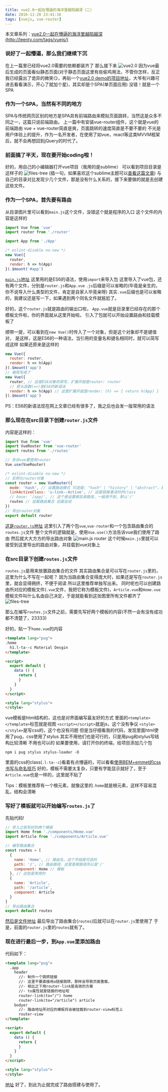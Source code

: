 ```yaml
---
title: vue2.0一起在懵逼的海洋里越陷越深（二）
date: 2016-11-20 23:41:16
tags: [vuejs, vue-router]
---
```

本文章系列：[vue2.0一起在懵逼的海洋里越陷越深 (http://leenty.com/tags/vuejs/)](http://leenty.com/tags/vuejs/)
### 说好了一起懵逼，那么我们继续下沉
在上一篇里已经将vue2.0需要的依赖都装齐了
那么接下来
![vue2.0](/img/vue/vue2-2.png)
因为vue最后生成的页面看似静态页面(对于静态页面这里有些偷鸡用法，不管你怎样，反正我已经露出了诡异的微笑😏，再贴一个[vue2.0 demo的项目地址](https://github.com/leenty/vue2)，大爷有兴趣可进去看看演示，开心了就加个星)，其实却是个SPA(单页面应用)
没错！就是一个SPA

### 作为一个SPA，当然有不同的地方
SPA与传统网页区别的地方是SPA具有前端路由来模拟页面跳转，当然这是众多不同之一，这篇只说前端路由。
上一篇中有安装vue-router组件，这个就是vue的前端路由
vue + vue-router简直是爽，页面跳转的速度简直是不要不要的
不光是用户体验上的提升，作为一名开发者，在使用了如vue，react等这类MVVM框架后，就不会再想回到jQuery的时代了。

### 前面搞了半天，现在要开始coding啦！
好的，用自己的小编辑器打开vue项目（我用的是sublime）
可以看到项目目录是这样子的
![files-tree](/img/vue/files-tree.png)
(插一句，如果喜欢这个sublime主题可以[查看这篇文章](http://leenty.com/2016/10/06/sublime-material-theme/))
与自己的目录对比发现少几个文件，那是没有什么关系的，接下来要做的就是去创建这些文件。

### 作为一个SPA，首先要有路由
从目录图片里可以看到`main.js`这个文件，没错这个就是程序的入口
这个文件的内容是这样的
```js
import Vue from 'vue'
import router from './router'

import App from './App'

/* eslint-disable no-new */
new Vue({
  router,
  render: h => h(App)
}).$mount('#app')
```
[`main.js`地址](https://github.com/leenty/vue2/blob/master/src/main.js)
这里用的是ES6的语法，使用`import`来导入包
这里导入了vue包，还有两个文件，分别是`router.js`和`App.vue`
`.js`后缀是可以省略的(毕竟是亲生的，你不说导入什么类型的文件，肯定是自家人毕竟亲呀)
其实`.vue`后缀也是可以省略的，我建议还是写一下，如果遇到两个同名文件就尴尬了。

好的，这个`router.js`就是路由的输出口啦，
`App.vue`就是目录里已经存在的那个模板文件啦，你的界面就从这里开始啦。
引入了包就可以开始设置路由和挂载模板了

顺带一提，可以看到在`new Vue()`时传入了一个对象，但是这个对象却不是键值对，
是这样，这是ES6的一种语法，当引用的变量名和键名相同时，就可以简写成这样
如果还原来是这样的
```js
new Vue({
  router: router,
  render: h => h(App)
}).$mount('app')
// 被简写成了
new Vue({
  router, // 这是ES6对象的简写，扩展开就是router: router
  // 箭头函数(=>)是ES6的新语法
  render: h => h(App) // 这里扩展开就是render: (h) => { return h(App) }
}).$mount('app')
```
PS：ES6的新语法现在网上文章已经有很多了，我之后也会发一版常用的语法

### 那么现在在src目录下创建`router.js`文件
内容是这样的：
```js
import Vue from 'vue'
import VueRouter from 'vue-router'
import routes from './routes'

// 告诉vue要使用router
Vue.use(VueRouter)

/* eslint-disable no-new */
// 实例化router对象
const router = new VueRouter({
  mode: 'hash', // 设置路由模式 可选值: "hash" | "history" | "abstract"，默认"hash"
  linkActiveClass: 'u-link--Active', // 这是链接激活时的class
  // base: '/app/', // 这个是设置根目录路径，一般用不到，默认'/'
  routes // 挂载路由集合 后面会说
})
// 导出router对象
export default router
```
[这是`router.js`地址](https://github.com/leenty/vue2/blob/master/src/router.js)
这里引入了两个包`vue`,`vue-router`和一个包含路由集合的`routes.js`文件
整个文件的逻辑就是，使用`Vue.use()`方法告诉vue我们使用了路由
然后就大大方方的导出路由对象
![main.js router](/img/vue/router-main.js.png)
这个时候`main.js`里就可以接受到这里导出的路由对象，并挂载到vue对象上

### 在src目录下创建`routes.js`文件
`routes.js`是用来放置路由集合的文件
其实路由集合是可以写在`router.js`里的，这里为什么不写在一起呢？
因为当路由集合变得庞大时，如果还是写在`router.js`里，就会显得拥挤，不便于阅读
所以这里推荐单独写出来。
同时呢也可以创建路由所对应的模板文件(`.vue`文件，我把它称为模板文件)，`Article.vue`和`Home.vue`
模板文件叫什么名由自己决定，于是就能看到这张图里所有文件都齐了
![files-tree](/img/vue/files-tree.png)

那么在编写`routes.js`文件之前，需要先写好两个模板的内容(不然一会有没有成功都不清楚了，23333)

好的，贴一下`home.vue`的内容
```html
<template lang="pug">
.home
  h1.l-ta--c Material Desgin
</template>

<script>
  export default {
    data () {
      return {
      }
    }
  }
</script>

<style lang="stylus">
</style>
```
vue模板是html结构的，这也是对界面编写最友好的方式
里面的`<template> </template>`标签就是视图
`<script></script>`就是js，这个没有争议
`<style></style>`是写css的，这个也没有问题
但是当仔细看我的代码，发现里面html使用了pug，css使用了stylus
其实不用他们也是可行的，只是用pug和stylus写结构比较清晰
不用也可以的
如果要使用，请打开你的终端，给项目添加几个包
```shell
npm i pug stylus stylus-loader -D
```
里面的css的class(`.l-ta--c`)看着有点懵逼的，可以看看[使用BEM+emmet的css书写与命名技巧](http://www.leenty.com/2016/11/06/css/#main)
好的，模板不需要太复杂，只要有字能显示就好了，至于`Article.vue`也是一样的，这里就不贴了

Tips：模板里推荐有一个根元素，就像这里的`.home`就是根元素，这样不容易混乱，结构会清晰

### 写好了模板就可以开始编写`routes.js`了
先贴代码!
```js
// 导入之前写好的两个模板
import Home from './components/Home.vue'
import Article from './components/Article.vue'

// 编写路由集合
const routes = [
  {
    name: 'Home', // 路由名，这个字段是可选的
    path: '/', // 路由路径，这里是根路径所以是'/'
    component: Home // 模板
  }, // 这些是常用的
  {
    name: 'Article',
    path: '/article',
    component: Article
  }
]
// 导出路由集合
export default routes
```
[然后是文件地址](https://github.com/leenty/vue2/blob/master/src/routes.js)
最后导出了路由集合(`routes`)后就可以在`router.js`里使用了
于是，前面的`router.js`里的`routes`就有了。

### 现在进行最后一步，到`App.vue`里添加路由
代码如下：
```html
<template lang="pug">
  .app
    header
      //- 制作一个跳转链接
      //- 这里不要直接用a链接跳转，那样会导致页面重载，
      //- 相比之下用router-link是高效的方案
      //- to属性就是链接的地址啦
      router-link(to="/") home
      router-link(to="/article") article
    bodyer
      //- 路由地址所对应的模板将会被挂载到router-view标签上
      router-view
</template>

<script>
  export default {
    data () {
      return {
      }
    }
  }
</script>

<style lang="stylus">
</style>
```
[地址](https://github.com/leenty/vue2/blob/master/src/App.vue)
好了，到此为止就完成了路由搭建与使用了。



